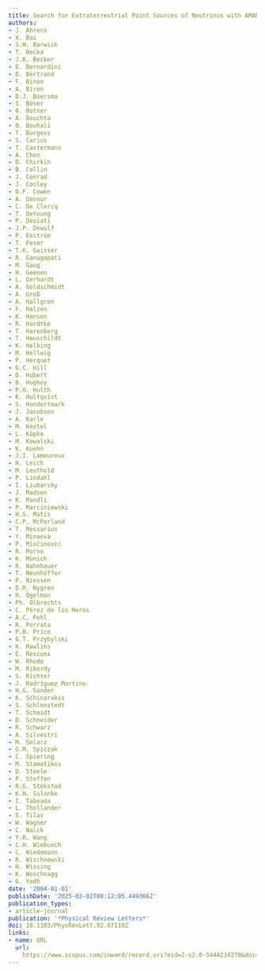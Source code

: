 ```yaml
---
title: Search for Extraterrestrial Point Sources of Neutrinos with AMANDA-II
authors:
- J. Ahrens
- X. Bai
- S.W. Barwick
- T. Becka
- J.K. Becker
- E. Bernardini
- D. Bertrand
- F. Binon
- A. Biron
- D.J. Boersma
- S. Böser
- O. Botner
- A. Bouchta
- O. Bouhali
- T. Burgess
- S. Carius
- T. Castermans
- A. Chen
- D. Chirkin
- B. Collin
- J. Conrad
- J. Cooley
- D.F. Cowen
- A. Davour
- C. De Clercq
- T. DeYoung
- P. Desiati
- J.P. Dewulf
- P. Ekström
- T. Feser
- T.K. Gaisser
- R. Ganugapati
- M. Gaug
- H. Geenen
- L. Gerhardt
- A. Goldschmidt
- A. Groß
- A. Hallgren
- F. Halzen
- K. Hanson
- R. Hardtke
- T. Harenberg
- T. Hauschildt
- K. Helbing
- M. Hellwig
- P. Herquet
- G.C. Hill
- D. Hubert
- B. Hughey
- P.O. Hulth
- K. Hultqvist
- S. Hundertmark
- J. Jacobsen
- A. Karle
- M. Kestel
- L. Köpke
- M. Kowalski
- K. Kuehn
- J.I. Lamoureux
- H. Leich
- M. Leuthold
- P. Lindahl
- I. Liubarsky
- J. Madsen
- K. Mandli
- P. Marciniewski
- H.S. Matis
- C.P. McParland
- T. Messarius
- Y. Minaeva
- P. Miočinović
- R. Morse
- K. Münich
- R. Nahnhauer
- T. Neunhöffer
- P. Niessen
- D.R. Nygren
- H. Ögelman
- Ph. Olbrechts
- C. Pérez de los Heros
- A.C. Pohl
- R. Porrata
- P.B. Price
- G.T. Przybylski
- K. Rawlins
- E. Resconi
- W. Rhode
- M. Ribordy
- S. Richter
- J. Rodríguez Martino
- H.G. Sander
- K. Schinarakis
- S. Schlenstedt
- T. Schmidt
- D. Schneider
- R. Schwarz
- A. Silvestri
- M. Solarz
- G.M. Spiczak
- C. Spiering
- M. Stamatikos
- D. Steele
- P. Steffen
- R.G. Stokstad
- K.H. Sulanke
- I. Taboada
- L. Thollander
- S. Tilav
- W. Wagner
- C. Walck
- Y.R. Wang
- C.H. Wiebusch
- C. Wiedemann
- R. Wischnewski
- H. Wissing
- K. Woschnagg
- G. Yodh
date: '2004-01-01'
publishDate: '2025-02-02T00:12:05.449366Z'
publication_types:
- article-journal
publication: '*Physical Review Letters*'
doi: 10.1103/PhysRevLett.92.071102
links:
- name: URL
  url: 
    https://www.scopus.com/inward/record.uri?eid=2-s2.0-5444234270&doi=10.1103%2fPhysRevLett.92.071102&partnerID=40&md5=033d478af40bbfee878a594e7bba0a48
---
```

